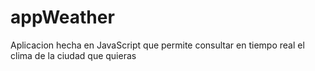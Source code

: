 # appWeather
Aplicacion hecha en JavaScript que permite consultar en tiempo real el clima de la ciudad que quieras
